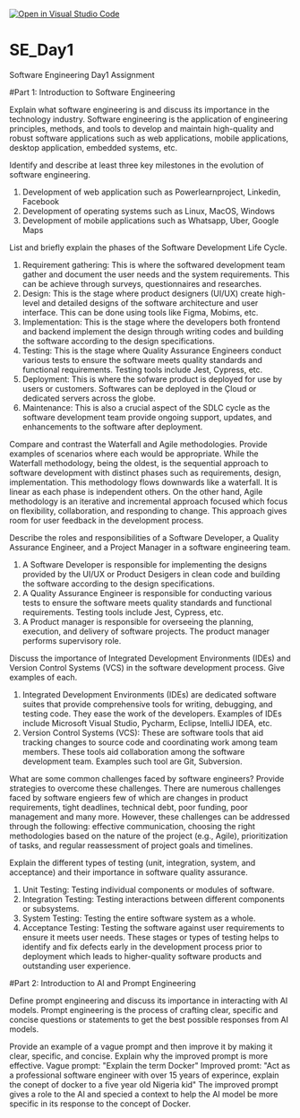 [![Open in Visual Studio Code](https://classroom.github.com/assets/open-in-vscode-2e0aaae1b6195c2367325f4f02e2d04e9abb55f0b24a779b69b11b9e10269abc.svg)](https://classroom.github.com/online_ide?assignment_repo_id=15577277&assignment_repo_type=AssignmentRepo)
# SE_Day1
Software Engineering Day1 Assignment

#Part 1: Introduction to Software Engineering

Explain what software engineering is and discuss its importance in the technology industry.
Software engineering is the application of engineering principles, methods, and tools to develop and maintain high-quality and robust software applications such as web applications, mobile applications, desktop application, embedded systems, etc.

Identify and describe at least three key milestones in the evolution of software engineering.
1. Development of web application such as Powerlearnproject, Linkedin, Facebook
2. Development of operating systems such as Linux, MacOS, Windows
3. Development of mobile applications such as Whatsapp, Uber, Google Maps


List and briefly explain the phases of the Software Development Life Cycle.
1. Requirement gathering: This is where the softwared development team gather and document the user needs and the system requirements. This can be achieve through surveys, questionnaires and researches.
2. Design: This is the stage where product designers (UI/UX) create high-level and detailed designs of the software architecture and user interface. This can be done using tools like Figma, Mobims, etc.
3. Implementation: This is the stage where the developers both frontend and backend implement the design through writing codes and building the software according to the design specifications.
4. Testing: This is the stage where Quality Assurance Engineers conduct various tests to ensure the software meets quality standards and functional requirements. Testing tools include Jest, Cypress, etc.
5. Deployment: This is where the sofware product is deployed for use by users or customers. Softwares can be deployed in the Çloud or dedicated servers across the globe.
6. Maintenance: This is also a crucial aspect of the SDLC cycle as the software development team provide ongoing support, updates, and enhancements to the software after deployment.


Compare and contrast the Waterfall and Agile methodologies. Provide examples of scenarios where each would be appropriate.
While the Waterfall methodology, being the oldest, is the sequential approach to software development with distinct phases such as requirements, design, implementation. This methodology flows downwards like a waterfall. It is linear as each phase is independent others.
On the other hand, Agile methodology is an iterative and incremental approach focused which focus on flexibility, collaboration, and responding to change. This approach gives room for user feedback in the development process.


Describe the roles and responsibilities of a Software Developer, a Quality Assurance Engineer, and a Project Manager in a software engineering team.
1. A Software Developer is responsible for implementing the designs provided by the UI/UX or Product Desigers in clean code and building the software according to the design specifications.
2. A Quality Assurance Engineer is responsible for conducting various tests to ensure the software meets quality standards and functional requirements. Testing tools include Jest, Cypress, etc.
3. A Product manager is responsible for overseeing the planning, execution, and delivery of software projects. The product manager performs supervisory role.


Discuss the importance of Integrated Development Environments (IDEs) and Version Control Systems (VCS) in the software development process. Give examples of each.
1.  Integrated Development Environments (IDEs) are dedicated software suites that provide comprehensive tools for writing, debugging, and testing code. They ease the work of the developers. Examples of IDEs include Microsoft Visual Studio, Pycharm, Eclipse, IntelliJ IDEA, etc.
2.  Version Control Systems (VCS): These are software tools that aid tracking changes to source code and coordinating work among team members. These tools aid collaboration among the software development team. Examples such tool are Git, Subversion.


What are some common challenges faced by software engineers? Provide strategies to overcome these challenges.
There are numerous challenges faced by software engieers few of which are changes in product requirements, tight deadlines, technical debt, poor funding, poor management and many more.
However, these challenges can be addressed through the following: effective communication, choosing the right methodologies based on the nature of the project (e.g., Agile), prioritization of tasks, and regular reassessment of project goals and timelines.


Explain the different types of testing (unit, integration, system, and acceptance) and their importance in software quality assurance.
1. Unit Testing: Testing individual components or modules of software.
2. Integration Testing: Testing interactions between different components or subsystems.
3. System Testing: Testing the entire software system as a whole.
4. Acceptance Testing: Testing the software against user requirements to ensure it meets user needs.
These stages or types of testing helps to identify and fix defects early in the development process prior to deployment which leads to higher-quality software products and outstanding user experience.



#Part 2: Introduction to AI and Prompt Engineering


Define prompt engineering and discuss its importance in interacting with AI models.
Prompt engineering is the process of crafting clear, specific and concise questions or statements to get the best possible responses from AI models.


Provide an example of a vague prompt and then improve it by making it clear, specific, and concise. Explain why the improved prompt is more effective.
Vague prompt: "Explain the term Docker"
Improved promt: "Act as a professional software engineer with over 15 years of experince, explain the conept of docker to a five year old Nigeria kid"
The improved prompt gives a role to the AI and specied a context to help the AI model be more specific in its response to the concept of Docker.


